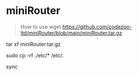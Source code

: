 # miniRouter

> How to use
wget https://github.com/codezoo-ltd/miniRouter/blob/main/miniRouter.tar.gz

tar xf miniRouter.tar.gz

sudo cp -rf ./etc/* /etc/.

sync
